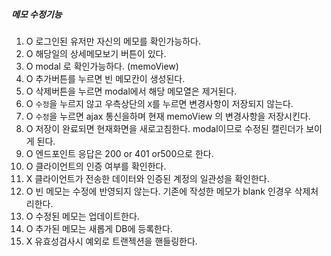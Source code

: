 
##### 메모 수정기능
1. O 로그인된 유저만 자신의 메모를 확인가능하다.
2. O 해당일의 상세메모보기 버튼이 있다.
3. O modal 로 확인가능하다. (memoView)
4. O 추가버튼를 누르면 빈 메모칸이 생성된다.
5. O 삭제버튼을 누르면 modal에서 해당 메모열은 제거된다.
6. O `수정`을 누르지 않고 우측상단의 `X`를 누르면 변경사항이 저장되지 않는다.
7. O `수정`을 누르면 ajax 통신을하며 현재 memoView 의 변경사항을 저장시킨다.
8. O 저장이 완료되면 현재화면을 새로고침한다. modal이므로 수정된 캘린더가 보이게 된다.
9. O 엔드포인트 응답은 200 or 401 or500으로 한다.
10. O 클라이언트의 인증 여부를 확인한다.
11. X 클라이언트가 전송한 데이터와 인증된 계정의 일관성을 확인한다.
12. O 빈 메모는 수정에 반영되지 않는다. 기존에 작성한 메모가 blank 인경우 삭제처리한다.
13. O 수정된 메모는 업데이트한다.
14. O 추가된 메모는 새롭게 DB에 등록한다.
15. X 유효성검사시 예외로 트랜젝션을 핸들링한다.